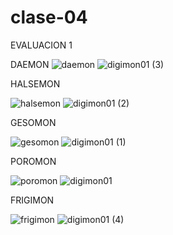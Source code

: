 # clase-04
EVALUACION 1

DAEMON
![daemon](https://user-images.githubusercontent.com/83321780/228591532-9a5affe3-c197-4b12-8e0e-16a989da098c.jpg)
![digimon01 (3)](https://user-images.githubusercontent.com/83321780/228591539-2090ada0-17cf-4347-9617-6ad3e86f15ba.jpg)

HALSEMON

![halsemon](https://user-images.githubusercontent.com/83321780/228591543-01f03949-49ab-4ad3-846d-b3ea126dcf91.jpg)
![digimon01 (2)](https://user-images.githubusercontent.com/83321780/228591545-6dc82117-0a18-43b1-85d2-575d0729ab12.jpg)

GESOMON

![gesomon](https://user-images.githubusercontent.com/83321780/228591547-bf2ffc47-263d-4e1c-90c5-6655b4da3ecb.jpg)
![digimon01 (1)](https://user-images.githubusercontent.com/83321780/228591550-b2083a1d-8cb6-40eb-bb12-c78fbc771ede.jpg)

POROMON

![poromon](https://user-images.githubusercontent.com/83321780/228591552-7f963ee2-b7a8-4527-8757-b88fb6612d21.jpg)
![digimon01](https://user-images.githubusercontent.com/83321780/228591553-07114019-20f9-448a-995f-e61b4ad94157.jpg)

FRIGIMON

![frigimon](https://user-images.githubusercontent.com/83321780/228591559-c268d35c-20cb-4b90-b7b8-84dedd3b626f.jpg)
![digimon01 (4)](https://user-images.githubusercontent.com/83321780/228591562-e4a42e4e-e308-4a31-be97-37f7425d06bd.jpg)
